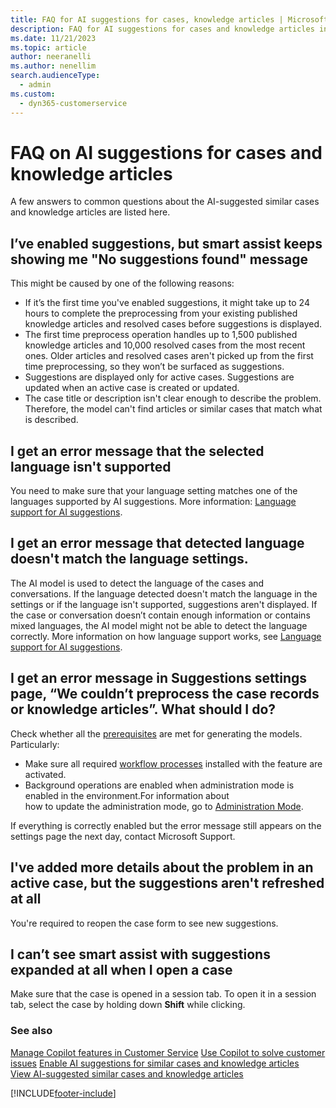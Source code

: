 ```yaml
---
title: FAQ for AI suggestions for cases, knowledge articles | MicrosoftDocs
description: FAQ for AI suggestions for cases and knowledge articles in Dynamics 365 Customer Service.
ms.date: 11/21/2023
ms.topic: article
author: neeranelli
ms.author: nenellim
search.audienceType: 
  - admin
ms.custom: 
  - dyn365-customerservice
---
```


# FAQ on AI suggestions for cases and knowledge articles

A few answers to common questions about the AI-suggested similar cases and knowledge articles are listed here.
 
## I’ve enabled suggestions, but smart assist keeps showing me "No suggestions found" message

This might be caused by one of the following reasons:

- If it’s the first time you've enabled suggestions, it might take up to 24 hours to complete the preprocessing from your existing published knowledge articles and resolved cases before suggestions is displayed.
- The first time preprocess operation handles up to 1,500 published knowledge articles and 10,000 resolved cases from the most recent ones. Older articles and resolved cases aren't picked up from the first time preprocessing, so they won’t be surfaced as suggestions.
- Suggestions are displayed only for active cases. Suggestions are updated when an active case is created or updated.
- The case title or description isn't clear enough to describe the problem. Therefore, the model can't find articles or similar cases that match what is described.

## I get an error message that the selected language isn't supported

You need to make sure that your language setting matches one of the languages supported by AI suggestions. More information: [Language support for AI suggestions](csw-enable-ai-suggested-cases-knowledge-articles.md#language-support-for-ai-suggestions).

## I get an error message that detected language doesn't match the language settings.

The AI model is used to detect the language of the cases and conversations. If the language detected doesn't match the language in the settings or if the language isn't supported, suggestions aren't displayed. If the case or conversation doesn’t contain enough information or contains mixed languages, the AI model might not be able to detect the language correctly. More information on how language support works, see  [Language support for AI suggestions](csw-enable-ai-suggested-cases-knowledge-articles.md#language-support-for-ai-suggestions).

## I get an error message in Suggestions settings page, “We couldn’t preprocess the case records or knowledge articles”. What should I do?

Check whether all the [prerequisites](csw-enable-ai-suggested-cases-knowledge-articles.md#prerequisites) are met for generating the models. 
Particularly:

- Make sure all required [workflow processes](csw-enable-ai-suggested-cases-knowledge-articles.md#workflow-processes) installed with the feature are activated.
- Background operations are enabled when administration mode is enabled in the environment.For information about how to update the administration mode, go to [Administration Mode](/power-platform/admin/admin-mode).

If everything is correctly enabled but the error message still appears on the settings page the next day, contact Microsoft Support.

## I've added more details about the problem in an active case, but the suggestions aren't refreshed at all

You're required to reopen the case form to see new suggestions.

## I can’t see smart assist with suggestions expanded at all when I open a case

Make sure that the case is opened in a session tab. To open it in a session tab, select the case by holding down **Shift** while clicking.

### See also

[Manage Copilot features in Customer Service](configure-copilot-features.md)
[Use Copilot to solve customer issues](../use/use-copilot-features.md)
[Enable AI suggestions for similar cases and knowledge articles](../administer/csw-enable-ai-suggested-cases-knowledge-articles.md)  
[View AI-suggested similar cases and knowledge articles](../use/csw-view-ai-suggested-cases-knowledge-articles.md)  


[!INCLUDE[footer-include](../../includes/footer-banner.md)]
